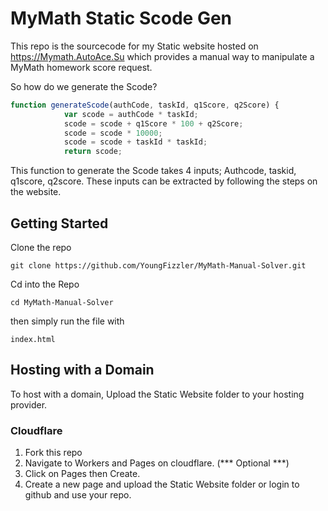 # MyMath Static Scode Gen #

This repo is the sourcecode for my Static website hosted on https://Mymath.AutoAce.Su which provides a manual way to manipulate a MyMath homework score request.

So how do we generate the Scode?

``` javascript
function generateScode(authCode, taskId, q1Score, q2Score) {
            var scode = authCode * taskId;
            scode = scode + q1Score * 100 + q2Score;
            scode = scode * 10000;
            scode = scode + taskId * taskId;
            return scode;
```

This function to generate the Scode takes 4 inputs; Authcode, taskid, q1score, q2score.
These inputs can be extracted by following the steps on the website.


## Getting Started ## 

Clone the repo
```
git clone https://github.com/YoungFizzler/MyMath-Manual-Solver.git
```

Cd into the Repo
```
cd MyMath-Manual-Solver
```

then simply run the file with
```
index.html
```

## Hosting with a Domain ##

To host with a domain, Upload the Static Website folder to your hosting provider.

### Cloudflare ###

1. Fork this repo
2. Navigate to Workers and Pages on cloudflare. (*** Optional ***)
3. Click on Pages then Create.
4. Create a new page and upload the Static Website folder or login to github and use your repo.
